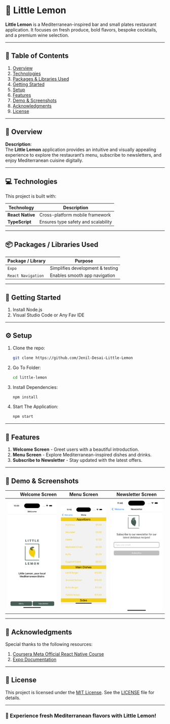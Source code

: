 # 🍋 Little Lemon

**Little Lemon** is a Mediterranean-inspired bar and small plates restaurant application. It focuses on fresh produce, bold flavors, bespoke cocktails, and a premium wine selection.

---

## 📑 Table of Contents

1. [Overview](#-overview)
2. [Technologies](#-technologies)
3. [Packages & Libraries Used](#-packages--libraries-used)
4. [Getting Started](#-getting-started)
5. [Setup](#-setup)
6. [Features](#-features)
7. [Demo & Screenshots](#-demo--screenshots)
8. [Acknowledgments](#-acknowledgments)
9. [License](#-license)

---

## 🌟 Overview

**Description**:  
The **Little Lemon** application provides an intuitive and visually appealing experience to explore the restaurant’s menu, subscribe to newsletters, and enjoy Mediterranean cuisine digitally.

---

## 💻 Technologies

This project is built with:

| Technology       | Description                         |
| ---------------- | ----------------------------------- |
| **React Native** | Cross-platform mobile framework     |
| **TypeScript**   | Ensures type safety and scalability |

---

## 📦 Packages / Libraries Used

| Package / Library  | Purpose                          |
| ------------------ | -------------------------------- |
| `Expo`             | Simplifies development & testing |
| `React Navigation` | Enables smooth app navigation    |

---

## 🚀 Getting Started

1. Install Node.js
2. Visual Studio Code or Any Fav IDE

---

## ⚙️ Setup

1. Clone the repo:

   ```bash
   git clone https://github.com/Jenil-Desai-Little-Lemon
   ```

2. Go To Folder:

   ```bash
   cd little-lemon
   ```

3. Install Dependencies:

   ```bash
   npm install
   ```

4. Start The Application:
   ```bash
   npm start
   ```

---

## 🎯 Features

1. **Welcome Screen** - Greet users with a beautiful introduction.
2. **Menu Screen** - Explore Mediterranean-inspired dishes and drinks.
3. **Subscribe to Newsletter** - Stay updated with the latest offers.

---

## 🔗 Demo & Screenshots

|                                            Welcome Screen | Menu Screen                                         | Newsletter Screen                                               |
| --------------------------------------------------------: | --------------------------------------------------- | --------------------------------------------------------------- |
| ![Welcome Screen](./assets/screenshots/WelcomeScreen.png) | ![Menu Screen](./assets/screenshots/MenuScreen.png) | ![Newsletter Screen](./assets/screenshots/NewsletterScreen.png) |

---

## 🙏 Acknowledgments

Special thanks to the following resources:

1. [Coursera Meta Official React Native Course](https://www.coursera.org/learn/react-native-course)
2. [Expo Documentation](https://docs.expo.dev/)

---

## 📜 License

This project is licensed under the [MIT License](LICENSE). See the [LICENSE](LICENSE) file for details.

---

### 🍋 Experience fresh Mediterranean flavors with **Little Lemon**!
